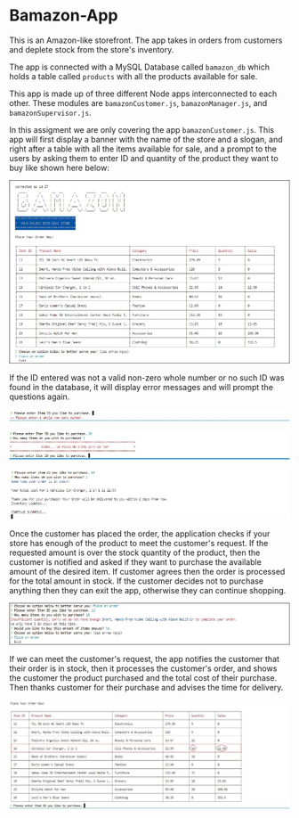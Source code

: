 # Bamazon-App
This is an Amazon-like storefront. The app takes in orders from customers and deplete stock from the store's inventory.

The app is connected with a MySQL Database called `bamazon_db` which holds a table called `products` with all the products available for sale.

This app is made up of three different Node apps interconnected to each other. These modules are `bamazonCustomer.js`, `bamazonManager.js`, and `bamazonSupervisor.js`.

In this assigment we are only covering the app `bamazonCustomer.js`. This app will first display a banner with the name of the store and a slogan, and right after a table with all the items available for sale, and a prompt to the users by asking them to enter ID and quantity of the product they want to buy like shown here below:

![Results](/screenshots/bamazonCustomer-purchase.JPG)


If the ID entered was not a valid non-zero whole number or no such ID was found in the database, it will display error messages and will prompt the questions again.

![Results](/screenshots/bamazonCustomer-non-valid-id.JPG)  

![Results](/screenshots/bamazonCustomer-item-not-found.JPG)

![Results](/screenshots/bamazonCustomer-purchase-successful.JPG)

Once the customer has placed the order, the application checks if your store has enough of the product to meet the customer's request. 
If the requested amount is over the stock quantity of the product, then the customer is notified and asked if they want to purchase the available amount of the desired item. If customer agrees then the order is processed for the total amount in stock. If the customer decides not to purchase anything then they can exit the app, otherwise they can continue shopping.

![Results](/screenshots/bamazonCustomer-insufficient-amount.JPG)

If we can meet the customer's request, the app notifies the customer that their order is in stock, then it processes the customer's order, and shows the customer the product purchased and the total cost of their purchase. Then thanks customer for their purchase and advises the time for delivery. 

![Results](/screenshots/bamazonCustomer-inventory-updated.JPG)



